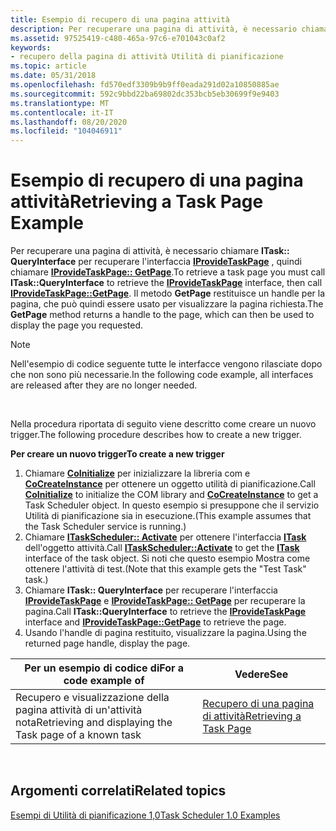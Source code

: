 ```yaml
---
title: Esempio di recupero di una pagina attività
description: Per recuperare una pagina di attività, è necessario chiamare ITask QueryInterface per recuperare l'interfaccia IProvideTaskPage, quindi chiamare IProvideTaskPage GetPage. Il Metodo GetPage restituisce un handle per la pagina, che può quindi essere usato per visualizzare la pagina richiesta.
ms.assetid: 97525419-c480-465a-97c6-e701043c0af2
keywords:
- recupero della pagina di attività Utilità di pianificazione
ms.topic: article
ms.date: 05/31/2018
ms.openlocfilehash: fd570edf3309b9b9ff0eada291d02a10850885ae
ms.sourcegitcommit: 592c9bbd22ba69802dc353bcb5eb30699f9e9403
ms.translationtype: MT
ms.contentlocale: it-IT
ms.lasthandoff: 08/20/2020
ms.locfileid: "104046911"
---
```

# <a name="retrieving-a-task-page-example"></a><span data-ttu-id="dda02-105">Esempio di recupero di una pagina attività</span><span class="sxs-lookup"><span data-stu-id="dda02-105">Retrieving a Task Page Example</span></span>

<span data-ttu-id="dda02-106">Per recuperare una pagina di attività, è necessario chiamare **ITask:: QueryInterface** per recuperare l'interfaccia [**IProvideTaskPage**](/windows/desktop/api/Mstask/nn-mstask-iprovidetaskpage) , quindi chiamare [**IProvideTaskPage:: GetPage**](/windows/desktop/api/Mstask/nf-mstask-iprovidetaskpage-getpage).</span><span class="sxs-lookup"><span data-stu-id="dda02-106">To retrieve a task page you must call **ITask::QueryInterface** to retrieve the [**IProvideTaskPage**](/windows/desktop/api/Mstask/nn-mstask-iprovidetaskpage) interface, then call [**IProvideTaskPage::GetPage**](/windows/desktop/api/Mstask/nf-mstask-iprovidetaskpage-getpage).</span></span> <span data-ttu-id="dda02-107">Il metodo **GetPage** restituisce un handle per la pagina, che può quindi essere usato per visualizzare la pagina richiesta.</span><span class="sxs-lookup"><span data-stu-id="dda02-107">The **GetPage** method returns a handle to the page, which can then be used to display the page you requested.</span></span>

> [!Note]  
> <span data-ttu-id="dda02-108">Nell'esempio di codice seguente tutte le interfacce vengono rilasciate dopo che non sono più necessarie.</span><span class="sxs-lookup"><span data-stu-id="dda02-108">In the following code example, all interfaces are released after they are no longer needed.</span></span>

 

<span data-ttu-id="dda02-109">Nella procedura riportata di seguito viene descritto come creare un nuovo trigger.</span><span class="sxs-lookup"><span data-stu-id="dda02-109">The following procedure describes how to create a new trigger.</span></span>

<span data-ttu-id="dda02-110">**Per creare un nuovo trigger**</span><span class="sxs-lookup"><span data-stu-id="dda02-110">**To create a new trigger**</span></span>

1.  <span data-ttu-id="dda02-111">Chiamare [**CoInitialize**](/windows/win32/api/objbase/nf-objbase-coinitialize) per inizializzare la libreria com e [**CoCreateInstance**](/windows/win32/api/combaseapi/nf-combaseapi-cocreateinstance) per ottenere un oggetto utilità di pianificazione.</span><span class="sxs-lookup"><span data-stu-id="dda02-111">Call [**CoInitialize**](/windows/win32/api/objbase/nf-objbase-coinitialize) to initialize the COM library and [**CoCreateInstance**](/windows/win32/api/combaseapi/nf-combaseapi-cocreateinstance) to get a Task Scheduler object.</span></span> <span data-ttu-id="dda02-112">In questo esempio si presuppone che il servizio Utilità di pianificazione sia in esecuzione.</span><span class="sxs-lookup"><span data-stu-id="dda02-112">(This example assumes that the Task Scheduler service is running.)</span></span>
2.  <span data-ttu-id="dda02-113">Chiamare [**ITaskScheduler:: Activate**](/windows/desktop/api/Mstask/nf-mstask-itaskscheduler-activate) per ottenere l'interfaccia [**ITask**](/windows/desktop/api/Mstask/nn-mstask-itask) dell'oggetto attività.</span><span class="sxs-lookup"><span data-stu-id="dda02-113">Call [**ITaskScheduler::Activate**](/windows/desktop/api/Mstask/nf-mstask-itaskscheduler-activate) to get the [**ITask**](/windows/desktop/api/Mstask/nn-mstask-itask) interface of the task object.</span></span> <span data-ttu-id="dda02-114">Si noti che questo esempio Mostra come ottenere l'attività di test.</span><span class="sxs-lookup"><span data-stu-id="dda02-114">(Note that this example gets the "Test Task" task.)</span></span>
3.  <span data-ttu-id="dda02-115">Chiamare **ITask:: QueryInterface** per recuperare l'interfaccia [**IProvideTaskPage**](/windows/desktop/api/Mstask/nn-mstask-iprovidetaskpage) e [**IProvideTaskPage:: GetPage**](/windows/desktop/api/Mstask/nf-mstask-iprovidetaskpage-getpage) per recuperare la pagina.</span><span class="sxs-lookup"><span data-stu-id="dda02-115">Call **ITask::QueryInterface** to retrieve the [**IProvideTaskPage**](/windows/desktop/api/Mstask/nn-mstask-iprovidetaskpage) interface and [**IProvideTaskPage::GetPage**](/windows/desktop/api/Mstask/nf-mstask-iprovidetaskpage-getpage) to retrieve the page.</span></span>
4.  <span data-ttu-id="dda02-116">Usando l'handle di pagina restituito, visualizzare la pagina.</span><span class="sxs-lookup"><span data-stu-id="dda02-116">Using the returned page handle, display the page.</span></span>



| <span data-ttu-id="dda02-117">Per un esempio di codice di</span><span class="sxs-lookup"><span data-stu-id="dda02-117">For a code example of</span></span>                                   | <span data-ttu-id="dda02-118">Vedere</span><span class="sxs-lookup"><span data-stu-id="dda02-118">See</span></span>                                                                   |
|---------------------------------------------------------|-----------------------------------------------------------------------|
| <span data-ttu-id="dda02-119">Recupero e visualizzazione della pagina attività di un'attività nota</span><span class="sxs-lookup"><span data-stu-id="dda02-119">Retrieving and displaying the Task page of a known task</span></span> | [<span data-ttu-id="dda02-120">Recupero di una pagina di attività</span><span class="sxs-lookup"><span data-stu-id="dda02-120">Retrieving a Task Page</span></span>](c-c-code-example-retrieving-a-task-page.md) |



 

## <a name="related-topics"></a><span data-ttu-id="dda02-121">Argomenti correlati</span><span class="sxs-lookup"><span data-stu-id="dda02-121">Related topics</span></span>

<dl> <dt>

[<span data-ttu-id="dda02-122">Esempi di Utilità di pianificazione 1,0</span><span class="sxs-lookup"><span data-stu-id="dda02-122">Task Scheduler 1.0 Examples</span></span>](task-scheduler-1-0-examples.md)
</dt> </dl>

 

 